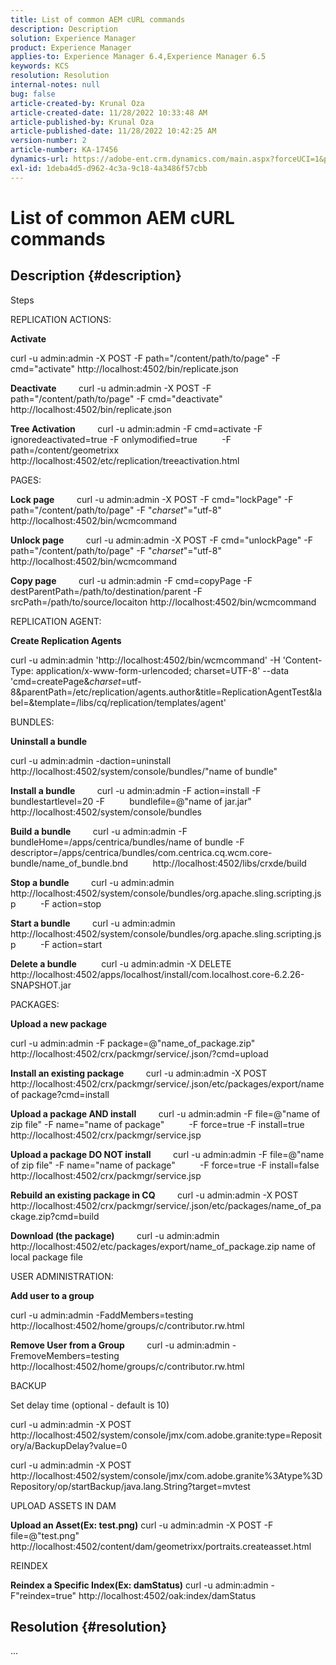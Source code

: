 ```yaml
---
title: List of common AEM cURL commands
description: Description
solution: Experience Manager
product: Experience Manager
applies-to: Experience Manager 6.4,Experience Manager 6.5
keywords: KCS
resolution: Resolution
internal-notes: null
bug: false
article-created-by: Krunal Oza
article-created-date: 11/28/2022 10:33:48 AM
article-published-by: Krunal Oza
article-published-date: 11/28/2022 10:42:25 AM
version-number: 2
article-number: KA-17456
dynamics-url: https://adobe-ent.crm.dynamics.com/main.aspx?forceUCI=1&pagetype=entityrecord&etn=knowledgearticle&id=e32c0f20-086f-ed11-9561-6045bd006079
exl-id: 1deba4d5-d962-4c3a-9c18-4a3486f57cbb
---
```

# List of common AEM cURL commands

## Description {#description}


Steps

REPLICATION ACTIONS:

<b>Activate</b>

curl -u admin:admin -X POST -F path="/content/path/to/page" -F cmd="activate" http://localhost:4502/bin/replicate.json

<b>Deactivate</b>
        curl -u admin:admin -X POST -F path="/content/path/to/page" -F cmd="deactivate" http://localhost:4502/bin/replicate.json

<b>Tree Activation</b>
        curl -u admin:admin -F cmd=activate -F ignoredeactivated=true -F onlymodified=true 
        -F path=/content/geometrixx http://localhost:4502/etc/replication/treeactivation.html

PAGES:

<b>Lock page</b>
        curl -u admin:admin -X POST -F cmd="lockPage" -F path="/content/path/to/page" -F "_charset_"="utf-8" http://localhost:4502/bin/wcmcommand

<b>Unlock page</b>
        curl -u admin:admin -X POST -F cmd="unlockPage" -F path="/content/path/to/page" -F "_charset_"="utf-8" http://localhost:4502/bin/wcmcommand

<b>Copy page</b>
        curl -u admin:admin -F cmd=copyPage -F destParentPath=/path/to/destination/parent -F srcPath=/path/to/source/locaiton http://localhost:4502/bin/wcmcommand

REPLICATION AGENT:

<b>Create Replication Agents</b>

curl -u admin:admin 'http://localhost:4502/bin/wcmcommand' -H 'Content-Type: application/x-www-form-urlencoded; charset=UTF-8' --data 'cmd=createPage&_charset_=utf-8&parentPath=/etc/replication/agents.author&title=ReplicationAgentTest&label=&template=/libs/cq/replication/templates/agent'

BUNDLES:

<b>Uninstall a bundle</b>

curl -u admin:admin -daction=uninstall http://localhost:4502/system/console/bundles/"name of bundle"

<b>Install a bundle</b>
        curl -u admin:admin -F action=install -F bundlestartlevel=20 -F 
        bundlefile=@"name of jar.jar" http://localhost:4502/system/console/bundles

<b>Build a bundle</b>
        curl -u admin:admin -F bundleHome=/apps/centrica/bundles/name of bundle -F 
        descriptor=/apps/centrica/bundles/com.centrica.cq.wcm.core-bundle/name_of_bundle.bnd 
        http://localhost:4502/libs/crxde/build

<b>Stop a bundle</b>
        curl -u admin:admin http://localhost:4502/system/console/bundles/org.apache.sling.scripting.jsp 
        -F action=stop

<b>Start a bundle</b>
        curl -u admin:admin http://localhost:4502/system/console/bundles/org.apache.sling.scripting.jsp 
        -F action=start

<b>Delete a bundle</b>
         curl -u admin:admin -X DELETE http://localhost:4502/apps/localhost/install/com.localhost.core-6.2.26-SNAPSHOT.jar

PACKAGES:

<b>Upload a new package</b>

curl -u admin:admin -F package=@"name_of_package.zip" http://localhost:4502/crx/packmgr/service/.json/?cmd=upload

<b>Install an existing package</b>
        curl -u admin:admin -X POST http://localhost:4502/crx/packmgr/service/.json/etc/packages/export/name of package?cmd=install

<b>Upload a package AND install</b>
        curl -u admin:admin -F file=@"name of zip file" -F name="name of package" 
        -F force=true -F install=true http://localhost:4502/crx/packmgr/service.jsp

<b>Upload a package DO NOT install</b>
        curl -u admin:admin -F file=@"name of zip file" -F name="name of package" 
        -F force=true -F install=false http://localhost:4502/crx/packmgr/service.jsp

<b>Rebuild an existing package in CQ</b>
        curl -u admin:admin -X POST http://localhost:4502/crx/packmgr/service/.json/etc/packages/name_of_package.zip?cmd=build

<b>Download (the package)</b>
        curl -u admin:admin http://localhost:4502/etc/packages/export/name_of_package.zip  name of local package file

USER ADMINISTRATION:

<b>Add user to a group</b>

curl -u admin:admin -FaddMembers=testing http://localhost:4502/home/groups/c/contributor.rw.html

<b>Remove User from a Group</b>
        curl -u admin:admin -FremoveMembers=testing http://localhost:4502/home/groups/c/contributor.rw.html

BACKUP

Set delay time (optional - default is 10)

curl -u admin:admin -X POST http://localhost:4502/system/console/jmx/com.adobe.granite:type=Repository/a/BackupDelay?value=0

curl -u admin:admin -X POST http://localhost:4502/system/console/jmx/com.adobe.granite%3Atype%3DRepository/op/startBackup/java.lang.String?target=mvtest

UPLOAD ASSETS IN DAM

<b>Upload an Asset(Ex: test.png)</b>
curl -u admin:admin -X POST -F file=@"test.png" http://localhost:4502/content/dam/geometrixx/portraits.createasset.html

REINDEX

<b>Reindex a Specific Index(Ex: damStatus)</b>
curl -u admin:admin -F"reindex=true" http://localhost:4502/oak:index/damStatus


## Resolution {#resolution}


...
